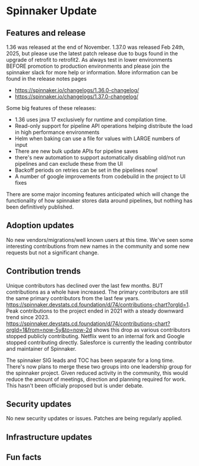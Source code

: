 # Spinnaker Update

## Features and release
1.36 was released at the end of November.  1.37.0 was released Feb 24th, 2025, but please use the latest patch release due to bugs found in the upgrade of retrofit to retrofit2.  As always test in lower environments BEFORE promotion to production environments and
please join the spinnaker slack for more help or information.  More information can be found in the release notes pages
* https://spinnaker.io/changelogs/1.36.0-changelog/
* https://spinnaker.io/changelogs/1.37.0-changelog/

Some big features of these releases:
* 1.36 uses java 17 exclusively for runtime and compilation time.
* Read-only support for pipeline API operations helping distribute the load in high performance environments
* Helm when baking can use a file for values with LARGE numbers of input
* There are new bulk update APIs for pipeline saves
* there's new automation to support automatically disabling old/not run pipelines and can exclude these from the UI
* Backoff periods on retries can be set in the pipelines now!
* A number of google improvements from codebuild in the project to UI fixes 

There are some major incoming features anticipated which will change the functionality of how spinnaker stores data around pipelines, but nothing has been definitively published.

## Adoption updates
No new vendors/migrations/well known users at this time.  We've seen some interesting contributions from new names in the community and some new requests but not a significant change.  

## Contribution trends
Unique contributors has declined over the last few months.  BUT contributions as a whole have increased.  The primary contributors are still the same primary contributors from the last few years.  https://spinnaker.devstats.cd.foundation/d/74/contributions-chart?orgId=1.  Peak contributions to the project ended in 2021 with a steady downward trend since 2023.  
https://spinnaker.devstats.cd.foundation/d/74/contributions-chart?orgId=1&from=now-5y&to=now-2d shows this drop as various contributors stopped publicly contributing. Netflix went to an internal fork and Google stopped contributing directly.  Salesforce is currently the leading contributor and maintainer of Spinnaker.

The spinnaker SIG leads and TOC has been separate for a long time.  There's now plans to merge these two groups into one leadership group for the spinnaker project.  Given reduced activity in the community, this would reduce the amount of
meetings, direction and planning required for work.  This hasn't been officialy proposed but is under debate.


## Security updates
No new security updates or issues.  Patches are being regularly applied.

## Infrastructure updates


## Fun facts

